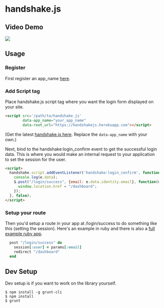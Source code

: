 # handshake.js

## Video Demo

[![](https://raw.github.com/scottmotte/handshake-js/master/handshake-vimeo.png)](https://vimeo.com/77449937)

## Usage

### Register

First register an app_name [here](http://handshakejs-signup.herokuapp.com/).

### Add Script tag

Place handshake.js script tag where you want the login form displayed on your site. 

```html
<script src='/path/to/handshake.js' 
        data-app_name="your_app_name" 
        data-root_url="https://handshakejs.herokuapp.com"></script>
```

(Get the latest [handshake.js here](https://github.com/scottmotte/handshake-js/blob/master/build/handshake.js). Replace the `data-app_name` with your own.)

Next, bind to the handshake:login_confirm event to get the successful login data. This is where you would make an internal request to your application to set the session for the user.

```html
<script>
  handshake.script.addEventListener('handshake:login_confirm', function(e) {
    console.log(e.data);
    $.post("/login/success", {email: e.data.identity.email}, function(data) {
      window.location.href = "/dashboard";
    });    
  }, false); 
</script>
```

### Setup your route

Then you'd setup a route in your app at /login/success to do something like this (setting the session). Here's an example in ruby and there is also a [full example ruby app](https://github.com/scottmotte/handshake-example-ruby).

```ruby
  post "/login/success" do
    session[:user] = params[:email]
    redirect "/dashboard"
  end
```

## Dev Setup

Dev setup is if you want to work on the library yourself.

```
$ npm install -g grunt-cli
$ npm install
$ grunt
```
